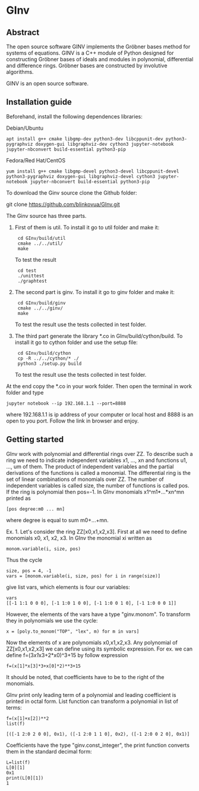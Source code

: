 # GInv

## Abstract

The open source software GINV implements the Gröbner bases method for systems
of equations. GINV is a C++ module of Python designed for constructing Gröbner
bases of ideals and modules in polynomial, differential and difference rings.
Gröbner bases are constructed by involutive algorithms.

GINV is an open source software.

## Installation guide

Beforehand, install the following dependences libraries:

Debian/Ubuntu

    apt install g++ cmake libgmp-dev python3-dev libcppunit-dev python3-pygraphviz doxygen-gui libgraphviz-dev cython3 jupyter-notebook jupyter-nbconvert build-essential python3-pip

Fedora/Red Hat/CentOS

    yum install g++ cmake libgmp-devel python3-devel libcppunit-devel python3-pygraphviz doxygen-gui libgraphviz-devel cython3 jupyter-notebook jupyter-nbconvert build-essential python3-pip

To download the Ginv source clone the Github folder:

git clone https://github.com/blinkovua/GInv.git

The Ginv source has three parts.

1. First of them is util. To install it go to util folder and make it:

        cd GInv/build/util
        cmake ../../util/
        make

    To test the result

        cd test
        ./unittest
        ./graphtest

2. The second part is ginv. To install it go to ginv folder and make it:

        cd GInv/build/ginv
        cmake ../../ginv/
        make

    To test the result use the tests collected in test folder.

3. The third part generate the library *.co in GInv/build/cython/build.
To install it go to cython folder and use the setup file:

        cd GInv/build/cython
        cp -R ../../cython/* ./
        python3 ./setup.py build

    To test the result use the tests collected in test folder.

At the end copy the *.co in your work folder. Then open the terminal in work
folder and type

    jupyter notebook --ip 192.168.1.1 --port=8888

where 192.168.1.1 is ip address of your computer or local host and 8888
is an open to you port. Follow the link in browser and enjoy.

## Getting started

GInv work with polynomial and differential rings over ZZ. To describe such
a ring we need to indicate independent variables x1, ..., xn and functions
u1, ..., um of them. The product of independent variables and the partial
derivations of the  functions is called a monomial. The differential ring
is the set of linear combinations of monomials over ZZ. The number of
independent variables is called size, the number of functions
is called pos. If the ring is polynomial then pos=-1. In GInv monomials
x1^m1*...*xn^mn printed as

    [pos degree:m0 ... mn]

where degree is equal to sum m0+...+mn.

Ex. 1. Let's consider the ring ZZ[x0,x1,x2,x3]. First at all we need to define
monomials x0, x1, x2, x3. In GInv the monomial xi written as

    monom.variable(i, size, pos)

Thus the cycle

    size, pos = 4, -1
    vars = [monom.variable(i, size, pos) for i in range(size)]

give list vars, which elements is four our variables:

    vars
    [[-1 1:1 0 0 0], [-1 1:0 1 0 0], [-1 1:0 0 1 0], [-1 1:0 0 0 1]]

However, the elements of the vars have a type "ginv.monom". To transform they
in polynomials we use the cycle:

    x = [poly.to_monom("TOP", "lex", m) for m in vars]

Now the elements of x are polynomials x0,x1,x2,x3. Any polynomial of
ZZ[x0,x1,x2,x3] we can define using its symbolic expression. For ex.
we can define f=(3*x1*x3+2*x0)^3+15 by follow expression

    f=(x[1]*x[3]*3+x[0]*2)**3+15

It should be noted, that coefficients have to be to the right of the monomials.

GInv print only leading term of a polynomial and leading coefficient is printed
in octal form. List function can transform a polynomial in list of terms:

    f=(x[1]+x[2])**2
    list(f)

    [([-1 2:0 2 0 0], 0x1), ([-1 2:0 1 1 0], 0x2), ([-1 2:0 0 2 0], 0x1)]

Coefficients have the type "ginv.const_integer", the print function converts
them in the standard decimal form:

    L=list(f)
    L[0][1]
    0x1
    print(L[0][1])
    1

